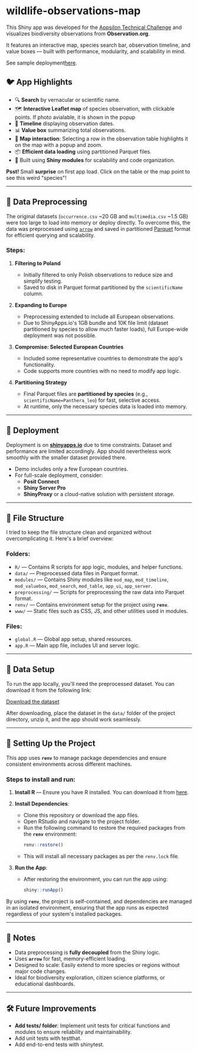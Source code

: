 # wildlife-observations-map

This Shiny app was developed for the [Appsilon Technical Challenge](https://appsilon.com) and visualizes biodiversity observations from **Observation.org**.

It features an interactive map, species search bar, observation timeline, and value boxes — built with performance, modularity, and scalability in mind.

See sample deployment[here](https://julianguillo.shinyapps.io/biodiversity_dashboard/).


## 🐦 App Highlights

- 🔍 **Search** by vernacular or scientific name.
- 🗺️ **Interactive Leaflet map** of species observation, with clickable points. If photo avialable, it is shown in the popup
- 📆 **Timeline** displaying observation dates.
- 📊 **Value box** summarizing total observations.
- 🧭 **Map interaction**: Selecting a row in the observation table highlights it on the map with a popup and zoom.
- 📦 **Efficient data loading** using partitioned Parquet files.
- 🧱 Built using **Shiny modules** for scalability and code organization.


**Psst!** Small **surprise** on first app load. Click on the table or the map point to see this weird "species"!

---

## 🔄 Data Preprocessing

The original datasets (`occurrence.csv` ~20 GB and `multimedia.csv` ~1.5 GB) were too large to load into memory or deploy directly. To overcome this, the data was preprocessed using [`arrow`](https://arrow.apache.org/) and saved in partitioned [Parquet](https://parquet.apache.org/) format for efficient querying and scalability.

### Steps:

1. **Filtering to Poland**
   - Initially filtered to only Polish observations to reduce size and simplify testing.
   - Saved to disk in Parquet format partitioned by the `scientificName` column.

2. **Expanding to Europe**
   - Preprocessing extended to include all European observations.
   - Due to ShinyApps.io's 1GB bundle and 10K file limit (dataset partitioned by species to allow much faster loads), full Europe-wide deployment was not possible.

3. **Compromise: Selected European Countries**
   - Included some representative countries to demonstrate the app's functionality.
   - Code supports more countries with no need to modify app logic.

4. **Partitioning Strategy**
   - Final Parquet files are **partitioned by species** (e.g., `scientificName=Panthera_leo`) for fast, selective access.
   - At runtime, only the necessary species data is loaded into memory.

---

## 🚀 Deployment

Deployment is on [**shinyapps.io**](https://julianguillo.shinyapps.io/biodiversity_dashboard/) due to time constraints. Dataset and performance are limited accordingly. App should nevertheless work smoothly with the smaller dataset provided there.

- Demo includes only a few European countries.
- For full-scale deployment, consider:
  - **Posit Connect**
  - **Shiny Server Pro**
  - **ShinyProxy** or a cloud-native solution with persistent storage.

---

## 📁 File Structure

I tried to keep the file structure clean and organized without overcomplicating it. Here's a brief overview:

### Folders:
- `R/` — Contains R scripts for app logic, modules, and helper functions.
- `data/` — Preprocessed data files in Parquet format.
- `modules/` — Contains Shiny modules like `mod_map`, `mod_timeline`, `mod_valuebox`, `mod_search`, `mod_table`, `app_ui`, `app_server`.
- `preprocessing/` — Scripts for preprocessing the raw data into Parquet format.
- `renv/` — Contains environment setup for the project using **`renv`**.
- `www/` — Static files such as CSS, JS, and other utilities used in modules.

### Files:
- `global.R` — Global app setup, shared resources.
- `app.R` — Main app file, includes UI and server logic.

---

## 🔄 Data Setup

To run the app locally, you'll need the preprocessed dataset. You can download it from the following link:

[Download the dataset](https://drive.google.com/file/d/1tiAuXvj_-b3kHcYxcCvtDVdeTgyE8dZ9/view?usp=drive_link)

After downloading, place the dataset in the `data/` folder of the project directory, unzip it, and the app should work seamlessly.

---

## 🔧 Setting Up the Project

This app uses **`renv`** to manage package dependencies and ensure consistent environments across different machines.

### Steps to install and run:

1. **Install R** — Ensure you have R installed. You can download it from [here](https://cran.r-project.org/).

2. **Install Dependencies**:
   - Clone this repository or download the app files.
   - Open RStudio and navigate to the project folder.
   - Run the following command to restore the required packages from the **`renv`** environment:
     ```r
     renv::restore()
     ```
   - This will install all necessary packages as per the `renv.lock` file.

3. **Run the App**:
   - After restoring the environment, you can run the app using:
     ```r
     shiny::runApp()
     ```

By using **`renv`**, the project is self-contained, and dependencies are managed in an isolated environment, ensuring that the app runs as expected regardless of your system's installed packages.

---

## 📌 Notes

- Data preprocessing is **fully decoupled** from the Shiny logic.
- Uses **`arrow`** for fast, memory-efficient loading.
- Designed to scale: Easily extend to more species or regions without major code changes.
- Ideal for biodiversity exploration, citizen science platforms, or educational dashboards.

---

## 🛠️ Future Improvements
- **Add tests/ folder**: Implement unit tests for critical functions and modules to ensure reliability and maintainability.
- Add unit tests with testthat.
- Add end-to-end tests with shinytest.
